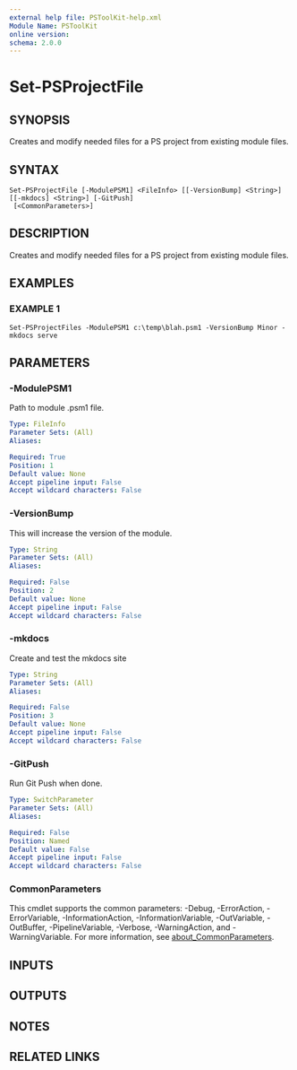 ```yaml
---
external help file: PSToolKit-help.xml
Module Name: PSToolKit
online version:
schema: 2.0.0
---
```


# Set-PSProjectFile

## SYNOPSIS
Creates and modify needed files for a PS project from existing module files.

## SYNTAX

```
Set-PSProjectFile [-ModulePSM1] <FileInfo> [[-VersionBump] <String>] [[-mkdocs] <String>] [-GitPush]
 [<CommonParameters>]
```

## DESCRIPTION
Creates and modify needed files for a PS project from existing module files.

## EXAMPLES

### EXAMPLE 1
```
Set-PSProjectFiles -ModulePSM1 c:\temp\blah.psm1 -VersionBump Minor -mkdocs serve
```

## PARAMETERS

### -ModulePSM1
Path to module .psm1 file.

```yaml
Type: FileInfo
Parameter Sets: (All)
Aliases:

Required: True
Position: 1
Default value: None
Accept pipeline input: False
Accept wildcard characters: False
```

### -VersionBump
This will increase the version of the module.

```yaml
Type: String
Parameter Sets: (All)
Aliases:

Required: False
Position: 2
Default value: None
Accept pipeline input: False
Accept wildcard characters: False
```

### -mkdocs
Create and test the mkdocs site

```yaml
Type: String
Parameter Sets: (All)
Aliases:

Required: False
Position: 3
Default value: None
Accept pipeline input: False
Accept wildcard characters: False
```

### -GitPush
Run Git Push when done.

```yaml
Type: SwitchParameter
Parameter Sets: (All)
Aliases:

Required: False
Position: Named
Default value: False
Accept pipeline input: False
Accept wildcard characters: False
```

### CommonParameters
This cmdlet supports the common parameters: -Debug, -ErrorAction, -ErrorVariable, -InformationAction, -InformationVariable, -OutVariable, -OutBuffer, -PipelineVariable, -Verbose, -WarningAction, and -WarningVariable. For more information, see [about_CommonParameters](http://go.microsoft.com/fwlink/?LinkID=113216).

## INPUTS

## OUTPUTS

## NOTES

## RELATED LINKS
